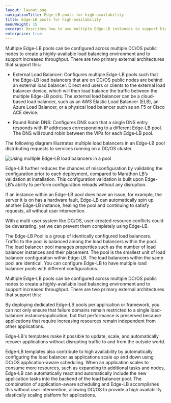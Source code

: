 ```yaml
---
layout: layout.pug
navigationTitle: Edge-LB pools for high-availability
title: Edge-LB pools for high-availability
menuWeight: 15
excerpt: Describes how to use multiple Edge-LB instances to support high-availability for services
enterprise: true
---
```


Multiple Edge-LB pools can be configured across multiple DC/OS public nodes to create a highly-available load balancing environment and to support increased throughput. There are two primary external architectures that support this:

- External Load Balancer: Configures multiple Edge-LB pools such that the Edge-LB load balancers that are on DC/OS public nodes are behind an external load balancer. Direct end users or clients to the external load balancer device, which will then load balance the traffic between the multiple Edge-LB pools. The external load balancer can be a cloud-based load balancer, such as an AWS Elastic Load Balancer (ELB), an Azure Load Balancer, or a physical load balancer such as an F5 or Cisco ACE device.

- Round Robin DNS: Configures DNS such that a single DNS entry responds with IP addresses corresponding to a different Edge-LB pool. The DNS will round robin between the VIPs for each Edge-LB pool.

The following diagram illustrates multiple load balancers in an Edge-LB pool distributing requests to services running on a DC/OS cluster.

<p>
<img src="/services/edge-lb/img/Edge-LB-3.png" alt="Using multiple Edge-LB load balancers in a pool">
</p>

Edge-LB further reduces the chances of misconfiguration by validating the configuration prior to each deployment, compared to Marathon LB’s validation at installation. This configuration validation is built upon Edge-LB’s ability to perform configuration reloads without any disruption.

If an instance within an Edge-LB pool does have an issue, for example, the server it is on has a hardware fault, Edge-LB can automatically spin up another Edge-LB instance, healing the pool and continuing to satisfy requests, all without user intervention.

With a multi-user system like DC/OS, user-created resource conflicts could be devastating, yet we can prevent them completely using Edge-LB.

The Edge-LB Pool is a group of identically configured load balancers. Traffic to the pool is balanced among the load balancers within the pool. The load balancer pool manages properties such as the number of load balancer instances and their placement. The pool is the smallest unit of load balancer configuration within Edge-LB. The load balancers within the same pool are identical. You can configure Edge-LB to have multiple load balancer pools with different configurations.

Multiple Edge-LB pools can be configured across multiple DC/OS public nodes to create a highly-available load balancing environment and to support increased throughput. There are two primary external architectures that support this:

By deploying dedicated Edge-LB pools per application or framework, you can not only ensure that failure domains remain restricted to a single load-balancer instance/application, but that performance is preserved because applications that require increasing resources remain independent from other applications.

<!--External Load Balancer: Configures multiple Edge-LB pools such that the Edge-LB load balancers that are on DC/OS public nodes are behind an external load balancer. Direct end users or clients to the external load balancer device, which will then load balance the traffic between the multiple Edge-LB pools. The external load balancer can be a cloud-based load balancer, such as an AWS Elastic Load Balancer (ELB), an Azure Load Balancer, or a physical load balancer such as an F5 or Cisco ACE device.
Round Robin DNS: Configures DNS such that a single DNS entry responds with IP addresses corresponding to a different Edge-LB pool. The DNS will round robin between the VIPs for each Edge-LB pool. -->

Edge-LB's templates make it possible to update, scale, and automatically recover applications without disrupting traffic to and from the outside world.

Edge-LB templates also contribute to high availability by automatically configuring the load balancer as applications scale up and down using DC/OS application-aware scheduling.  When an application scales to consume more resources, such as expanding to additional tasks and nodes, Edge-LB can automatically react and automatically include the new application tasks into the backend of the load balancer pool. The combination of application-aware scheduling and Edge-LB accomplishes this without user intervention, allowing DC/OS to provide a high availability elastically scaling platform for applications.

